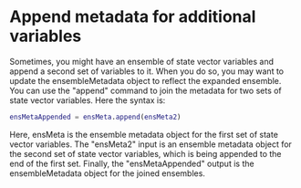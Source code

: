 
# Append metadata for additional variables
Sometimes, you might have an ensemble of state vector variables and append a second set of variables to it. When you do so, you may want to update the ensembleMetadata object to reflect the expanded ensemble. You can use the "append" command to join the metadata for two sets of state vector variables. Here the syntax is:
```matlab
ensMetaAppended = ensMeta.append(ensMeta2)
```

Here, ensMeta is the ensemble metadata object for the first set of state vector variables. The "ensMeta2" input is an ensemble metadata object for the second set of state vector variables, which is being appended to the end of the first set. Finally, the "ensMetaAppended" output is the ensembleMetadata object for the joined ensembles.
